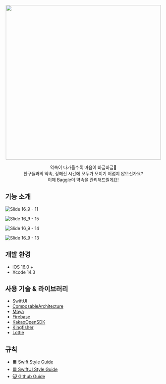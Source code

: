 
<div align = center>

<img width = 500 src = "https://github.com/dnd-side-project/dnd-9th-2-ios/assets/71776532/625c7cdf-6748-414e-b015-566b929d1f38" />

약속이 다가올수록 마음이 바글바글🫧  
친구들과의 약속, 정해진 시간에 모두가 모이기 어렵지 않으신가요?  
이제 Baggle이 약속을 관리해드릴게요!

</div>

## 기능 소개

![Slide 16_9 - 11](https://github.com/dnd-side-project/dnd-9th-2-ios/assets/71776532/cd59e395-7d26-4d0c-9384-a890a0e34d27)

![Slide 16_9 - 15](https://github.com/dnd-side-project/dnd-9th-2-ios/assets/71776532/b4e69568-39fd-4d43-aaf3-bdaeab3d08cd)

![Slide 16_9 - 14](https://github.com/dnd-side-project/dnd-9th-2-ios/assets/71776532/61f5346d-0945-4520-8a71-e810f3fd5e88)

![Slide 16_9 - 13](https://github.com/dnd-side-project/dnd-9th-2-ios/assets/71776532/91f4d459-2ded-4d50-8484-c3b9d2a338a7)


## 개발 환경
- iOS 16.0 +
- Xcode 14.3

## 사용 기술 & 라이브러리
- SwiftUI
- [ComposableArchitecture](https://github.com/pointfreeco/swift-composable-architecture)
- [Moya](https://github.com/Moya/Moya)
- [Firebase](https://github.com/firebase/firebase-ios-sdk)
- [KakaoOpenSDK](https://github.com/kakao/kakao-ios-sdk)
- [Kingfisher](https://github.com/onevcat/Kingfisher)
- [Lottie](https://github.com/airbnb/lottie-spm)

## 규칙
- [🟧 Swift Style Guide](https://github.com/dnd-side-project/dnd-9th-2-ios/wiki/Swift-Style-Guide)
- [🟦 SwiftUI Style Guide](https://github.com/dnd-side-project/dnd-9th-2-ios/wiki/SwiftUI-Style-Guide)
- [😺 Github Guide](https://github.com/dnd-side-project/dnd-9th-2-ios/wiki/Github-Guide)
